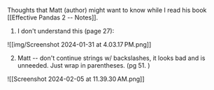 Thoughts that Matt (author) might want to know while I read his book [[Effective Pandas 2 -- Notes]]. 

1. I don't understand this (page 27): 

![[img/Screenshot 2024-01-31 at 4.03.17 PM.png]]

2. Matt -- don't continue strings w/ backslashes, it looks bad and is unneeded. Just wrap in parentheses. (pg 51. )

![[Screenshot 2024-02-05 at 11.39.30 AM.png]]

